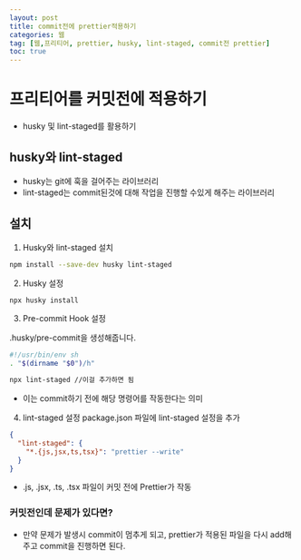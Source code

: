 ```yaml
---
layout: post
title: commit전에 prettier적용하기
categories: 웹
tag: [웹,프리티어, prettier, husky, lint-staged, commit전 prettier]
toc: true
---
```


# 프리티어를 커밋전에 적용하기

- husky 및 lint-staged를 활용하기

## husky와 lint-staged

- husky는 git에 훅을 걸어주는 라이브러리
- lint-staged는 commit된것에 대해 작업을 진행할 수있게 해주는 라이브러리

## 설치 

1. Husky와 lint-staged 설치

```bash
npm install --save-dev husky lint-staged
```

2. Husky 설정

```bash
npx husky install
```

3. Pre-commit Hook 설정

.husky/pre-commit을 생성해줍니다.

```bash
#!/usr/bin/env sh
. "$(dirname "$0")/h"

npx lint-staged //이걸 추가하면 됨
```

- 이는 commit하기 전에 해당 명령어를 작동한다는 의미


4. lint-staged 설정
package.json 파일에 lint-staged 설정을 추가

```json
{
  "lint-staged": {
    "*.{js,jsx,ts,tsx}": "prettier --write"
  }
}
```
-  .js, .jsx, .ts, .tsx 파일이 커밋 전에 Prettier가 작동

### 커밋전인데 문제가 있다면?

- 만약 문제가 발생시 commit이 멈추게 되고, prettier가 적용된 파일을 다시 add해주고 commit을 진행하면 된다.




